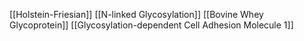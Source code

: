 [[Holstein-Friesian]]
[[N-linked Glycosylation]]
[[Bovine Whey Glycoprotein]]
[[Glycosylation-dependent Cell Adhesion Molecule 1]]
